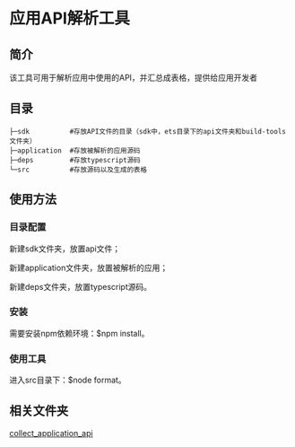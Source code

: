 # 应用API解析工具

## 简介

该工具可用于解析应用中使用的API，并汇总成表格，提供给应用开发者

## 目录

```
├─sdk          #存放API文件的目录（sdk中，ets目录下的api文件夹和build-tools文件夹）
├─application  #存放被解析的应用源码
├─deps         #存放typescript源码
└─src          #存放源码以及生成的表格
```

## 使用方法

### 目录配置

新建sdk文件夹，放置api文件；

新建application文件夹，放置被解析的应用；

新建deps文件夹，放置typescript源码。

### 安装

需要安装npm依赖环境：$npm install。

### 使用工具

进入src目录下：$node format。

## 相关文件夹

[collect_application_api](https://gitee.com/openharmony/interface_sdk-js/tree/master/build-tools/collect_application_api)